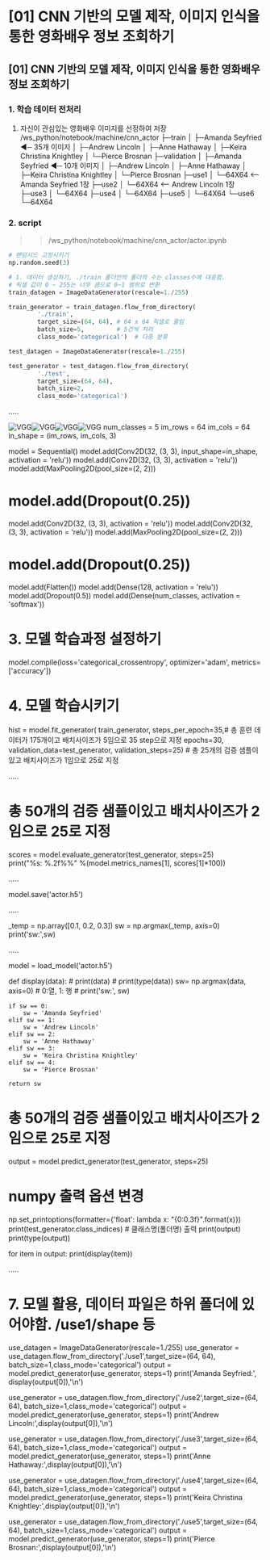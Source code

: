# [01] CNN 기반의 모델 제작, 이미지 인식을 통한 영화배우 정보 조회하기

## [01] CNN 기반의 모델 제작, 이미지 인식을 통한 영화배우 정보 조회하기

### 1. 학습 데이터 전처리

1) 자신이 관심있는 영화배우 이미지를 선정하여 저장
/ws_python/notebook/machine/cnn_actor
├─train
│  ├─Amanda Seyfried     ◀─ 35개 이미지
│  ├─Andrew Lincoln
│  ├─Anne Hathaway
│  ├─Keira Christina Knightley
│  └─Pierce Brosnan
├─validation
│  ├─Amanda Seyfried     ◀─ 10개 이미지
│  ├─Andrew Lincoln
│  ├─Anne Hathaway
│  ├─Keira Christina Knightley
│  └─Pierce Brosnan
├─use1
│  └─64X64    <-- Amanda Seyfried 1장
├─use2
│  └─64X64    <-- Andrew Lincoln 1장
├─use3
│  └─64X64
├─use4
│  └─64X64
├─use5
│  └─64X64
└─use6
    └─64X64

### 2. script

>> /ws_python/notebook/machine/cnn_actor/actor.ipynb

```python
# 랜덤시드 고정시키기
np.random.seed(3)

# 1. 데이터 생성하기, ./train 폴더안의 폴더의 수는 classes수에 대응함.
# 픽셀 값이 0 ~ 255는 너무 큼으로 0~1 범위로 변환
train_datagen = ImageDataGenerator(rescale=1./255) 

train_generator = train_datagen.flow_from_directory(
        './train',
        target_size=(64, 64), # 64 x 64 픽셀로 줄임
        batch_size=5,         # 5건씩 처리
        class_mode='categorical')  # 다중 분류

test_datagen = ImageDataGenerator(rescale=1./255)

test_generator = test_datagen.flow_from_directory(
        './test',
        target_size=(64, 64),    
        batch_size=2,
        class_mode='categorical')
```

.....


![VGG](./images/05.png)![VGG](./images/05.png)![VGG](./images/05.png)![VGG](./images/05.png)
num_classes = 5
im_rows = 64
im_cols = 64
in_shape = (im_rows, im_cols, 3)

model = Sequential()
model.add(Conv2D(32, (3, 3), input_shape=in_shape, activation = 'relu'))
model.add(Conv2D(32, (3, 3), activation = 'relu'))
model.add(MaxPooling2D(pool_size=(2, 2)))
# model.add(Dropout(0.25))

model.add(Conv2D(32, (3, 3), activation = 'relu'))
model.add(Conv2D(32, (3, 3), activation = 'relu'))
model.add(MaxPooling2D(pool_size=(2, 2)))
# model.add(Dropout(0.25))

model.add(Flatten())
model.add(Dense(128, activation = 'relu'))
model.add(Dropout(0.5))
model.add(Dense(num_classes, activation = 'softmax'))


# 3. 모델 학습과정 설정하기
model.compile(loss='categorical_crossentropy', optimizer='adam', metrics=['accuracy'])

# 4. 모델 학습시키기
hist = model.fit_generator(
       train_generator,
       steps_per_epoch=35,# 총 훈련 데이터가 175개이고 배치사이즈가 5임으로 35 step으로 지정
       epochs=30,
       validation_data=test_generator,
       validation_steps=25)  # 총 25개의 검증 샘플이있고 배치사이즈가 1임으로 25로 지정
 
.....

# 총 50개의 검증 샘플이있고 배치사이즈가 2임으로 25로 지정 
scores = model.evaluate_generator(test_generator, steps=25)  
print("%s: %.2f%%" %(model.metrics_names[1], scores[1]*100))
 
.....
 
model.save('actor.h5')
 
.....
 
_temp = np.array([0.1, 0.2, 0.3])
sw = np.argmax(_temp, axis=0)
print('sw:',sw)
 
.....
 
model = load_model('actor.h5')

def display(data):
    # print(data)
    # print(type(data))
    sw= np.argmax(data, axis=0) # 0:열, 1: 행
    # print('sw:', sw)

    if sw == 0:
        sw = 'Amanda Seyfried'
    elif sw == 1:
        sw = 'Andrew Lincoln'
    elif sw == 2:
        sw = 'Anne Hathaway'
    elif sw == 3:
        sw = 'Keira Christina Knightley'        
    elif sw == 4:
        sw = 'Pierce Brosnan'        
        
    return sw    

# 총 50개의 검증 샘플이있고 배치사이즈가 2임으로 25로 지정
output = model.predict_generator(test_generator, steps=25)
# numpy 출력 옵션 변경
np.set_printoptions(formatter={'float': lambda x: "{0:0.3f}".format(x)})
print(test_generator.class_indices) # 클래스명(폴더명) 출력
print(output)
print(type(output))

for item in output:
    print(display(item))    
 
.....
 
# 7. 모델 활용, 데이터 파일은 하위 폴더에 있어야함. /use1/shape 등


use_datagen = ImageDataGenerator(rescale=1./255)
use_generator = use_datagen.flow_from_directory('./use1',target_size=(64, 64), batch_size=1,class_mode='categorical')
output = model.predict_generator(use_generator, steps=1)
print('Amanda Seyfried:', display(output[0]),'\n')

use_generator = use_datagen.flow_from_directory('./use2',target_size=(64, 64), batch_size=1,class_mode='categorical')
output = model.predict_generator(use_generator, steps=1)
print('Andrew Lincoln:',display(output[0]),'\n')

use_generator = use_datagen.flow_from_directory('./use3',target_size=(64, 64), batch_size=1,class_mode='categorical')
output = model.predict_generator(use_generator, steps=1)
print('Anne Hathaway:',display(output[0]),'\n')

use_generator = use_datagen.flow_from_directory('./use4',target_size=(64, 64), batch_size=1,class_mode='categorical')
output = model.predict_generator(use_generator, steps=1)
print('Keira Christina Knightley:',display(output[0]),'\n')
 
use_generator = use_datagen.flow_from_directory('./use5',target_size=(64, 64), batch_size=1,class_mode='categorical')
output = model.predict_generator(use_generator, steps=1)
print('Pierce Brosnan:',display(output[0]),'\n')

